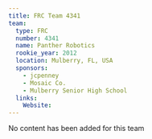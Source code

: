 ```yaml
---
title: FRC Team 4341
team:
  type: FRC
  number: 4341
  name: Panther Robotics
  rookie_year: 2012
  location: Mulberry, FL, USA
  sponsors:
    - jcpenney
    - Mosaic Co.
    - Mulberry Senior High School
  links:
    Website: 
---
```

No content has been added for this team